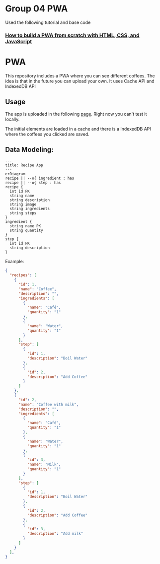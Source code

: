 # Group 04 PWA
Used the following tutorial and base code
### [How to build a PWA from scratch with HTML, CSS, and JavaScript](https://www.ibrahima-ndaw.com/blog/how-to-build-pwa-with-javascript/)


# PWA
This repository includes a PWA where you can see different coffees. The idea is that in the future you can upload your own.
It uses Cache API and IndexedDB API

## Usage
The app is uploaded in the following [page](https://iic3585-2024.github.io/pwa-group-04/#). Right now you can't test it locally.

The initial elements are loaded in a cache and there is a IndexedDB API where the coffees you clicked are saved.

## Data Modeling:

```mermaid
---
title: Recipe App
---
erDiagram
recipe || --o{ ingredient : has
recipe || --o{ step : has
recipe {
  int id PK
  string name
  string description
  string image
  string ingredients
  string steps
}
ingredient {
  string name PK
  string quantity
}
step {
  int id PK
  string description
}
```

Example:

```json
{
  "recipes": [
    {
      "id": 1,
      "name": "Coffee",
      "description": "",
      "ingredients": [
        {
          "name": "Café",
          "quantity": "1"
        },
        {
          "name": "Water",
          "quantity": "1"
        }
      ],
      "step": [
        {
          "id": 1,
          "description": "Boil Water"
        },
        {
          "id": 2,
          "description": "Add Coffee"
        }
      ]
    },
    {
      "id": 2,
      "name": "Coffee with milk",
      "description": "",
      "ingredients": [
        {
          "name": "Café",
          "quantity": "1"
        },
        {
          "name": "Water",
          "quantity": "1"
        },
        {
          "id": 3,
          "name": "Milk",
          "quantity": "1"
        }
      ],
      "step": [
        {
          "id": 1,
          "description": "Boil Water"
        },
        {
          "id": 2,
          "description": "Add Coffee"
        },
        {
          "id": 3,
          "description": "Add milk"
        }
      ]
    }
  ],
}
